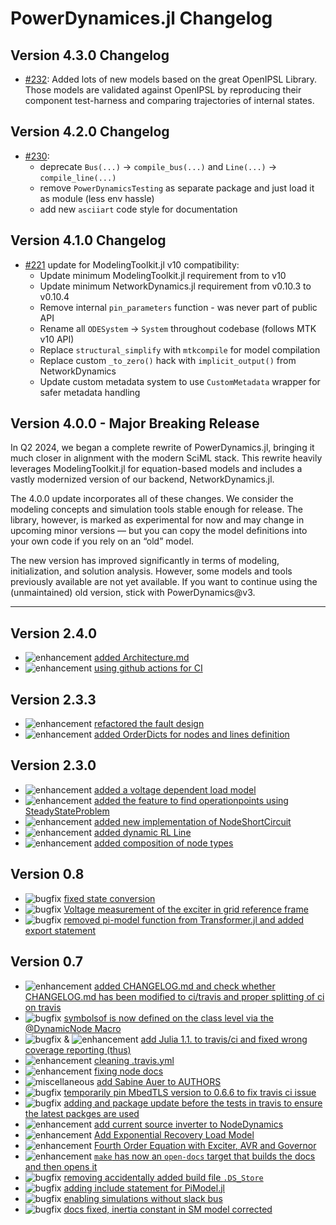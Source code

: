 # PowerDynamices.jl Changelog

## Version 4.3.0 Changelog
- [#232](https://github.com/JuliaDynamics/PowerDynamics.jl/pull/232): Added lots of new models based on the great OpenIPSL Library.
  Those models are validated against OpenIPSL by reproducing their component test-harness and comparing trajectories of internal
  states.

## Version 4.2.0 Changelog
- [#230](https://github.com/JuliaDynamics/PowerDynamics.jl/pull/230): 
  - deprecate `Bus(...)` → `compile_bus(...)` and `Line(...)` → `compile_line(...)`
  - remove `PowerDynamicsTesting` as separate package and just load it as module (less env hassle)
  - add new `asciiart` code style for documentation

## Version 4.1.0 Changelog
- [#221](https://github.com/JuliaDynamics/PowerDynamics.jl/pull/221) update for ModelingToolkit.jl v10 compatibility:
  - Update minimum ModelingToolkit.jl requirement from to v10
  - Update minimum NetworkDynamics.jl requirement from v0.10.3 to v0.10.4
  - Remove internal `pin_parameters` function - was never part of public API
  - Rename all `ODESystem` → `System` throughout codebase (follows MTK v10 API)
  - Replace `structural_simplify` with `mtkcompile` for model compilation
  - Replace custom `_to_zero()` hack with `implicit_output()` from NetworkDynamics
  - Update custom metadata system to use `CustomMetadata` wrapper for safer metadata handling

## Version 4.0.0 - Major Breaking Release
In Q2 2024, we began a complete rewrite of PowerDynamics.jl, bringing it much closer in alignment with the modern SciML stack. This rewrite heavily leverages ModelingToolkit.jl for equation-based models and includes a vastly modernized version of our backend, NetworkDynamics.jl.

The 4.0.0 update incorporates all of these changes. We consider the modeling concepts and simulation tools stable enough for release. The library, however, is marked as experimental for now and may change in upcoming minor versions — but you can copy the model definitions into your own code if you rely on an “old” model.

The new version has improved significantly in terms of modeling, initialization, and solution analysis. However, some models and tools previously available are not yet available. If you want to continue using the (unmaintained) old version, stick with PowerDynamics@v3.

--------------------------
## Version 2.4.0

* ![enhancement](https://img.shields.io/badge/PD-enhancement-%23a2eeef.svg) [added Architecture.md](https://github.com/JuliaEnergy/PowerDynamics.jl/issues/52)
* ![enhancement](https://img.shields.io/badge/PD-enhancement-%23a2eeef.svg) [using github actions for CI]()

## Version 2.3.3

* ![enhancement](https://img.shields.io/badge/PD-enhancement-%23a2eeef.svg) [refactored the fault design](https://github.com/JuliaEnergy/PowerDynamics.jl/issues/87)
* ![enhancement](https://img.shields.io/badge/PD-enhancement-%23a2eeef.svg) [added OrderDicts for nodes and lines definition](https://github.com/JuliaEnergy/PowerDynamics.jl/issues/86)

## Version 2.3.0

* ![enhancement](https://img.shields.io/badge/PD-enhancement-%23a2eeef.svg) [added a voltage dependent load model](https://github.com/JuliaEnergy/PowerDynamics.jl/pull/109)
* ![enhancement](https://img.shields.io/badge/PD-enhancement-%23a2eeef.svg) [added the feature to find operationpoints using SteadyStateProblem](https://github.com/JuliaEnergy/PowerDynamics.jl/pull/97)
* ![enhancement](https://img.shields.io/badge/PD-enhancement-%23a2eeef.svg) [added new implementation of NodeShortCircuit](https://github.com/JuliaEnergy/PowerDynBase.jl/pull/93)
* ![enhancement](https://img.shields.io/badge/PD-enhancement-%23a2eeef.svg) [added dynamic RL Line](https://github.com/JuliaEnergy/PowerDynamics.jl/pull/96)
* ![enhancement](https://img.shields.io/badge/PD-enhancement-%23a2eeef.svg) [added composition of node types](https://github.com/JuliaEnergy/PowerDynamics.jl/pull/75)

## Version 0.8

* ![bugfix](https://img.shields.io/badge/PD-bugfix-%23d73a4a.svg) [fixed state conversion](https://github.com/JuliaEnergy/PowerDynBase.jl/pull/62)
* ![bugfix](https://img.shields.io/badge/PD-bugfix-%23d73a4a.svg) [Voltage measurement of the exciter in grid reference frame](https://github.com/JuliaEnergy/PowerDynBase.jl/pull/63)
* ![bugfix](https://img.shields.io/badge/PD-bugfix-%23d73a4a.svg) [removed pi-model function from Transformer.jl and added export statement](https://github.com/JuliaEnergy/PowerDynamics.jl/pull/26)

## Version 0.7

* ![enhancement](https://img.shields.io/badge/PD-enhancement-%23a2eeef.svg) [added CHANGELOG.md and check whether CHANGELOG.md has been modified to ci/travis and proper splitting of ci on travis](https://github.com/JuliaEnergy/PowerDynBase.jl/pull/36)
* ![bugfix](https://img.shields.io/badge/PD-bugfix-%23d73a4a.svg) [symbolsof is now defined on the class level via the @DynamicNode Macro](https://github.com/JuliaEnergy/PowerDynBase.jl/pull/35)
* ![bugfix](https://img.shields.io/badge/PD-bugfix-%23d73a4a.svg) & ![enhancement](https://img.shields.io/badge/PD-enhancement-%23a2eeef.svg) [add Julia 1.1. to travis/ci and fixed wrong coverage reporting (thus)](https://github.com/JuliaEnergy/PowerDynBase.jl/pull/38)
* ![enhancement](https://img.shields.io/badge/PD-enhancement-%23a2eeef.svg) [cleaning .travis.yml](https://github.com/JuliaEnergy/PowerDynBase.jl/pull/39)
* ![enhancement](https://img.shields.io/badge/PD-enhancement-%23a2eeef.svg) [fixing node docs](https://github.com/JuliaEnergy/PowerDynBase.jl/pull/46)
* ![miscellaneous](https://img.shields.io/badge/PD-miscellaneous-lightgrey.svg) [add Sabine Auer to AUTHORS](https://github.com/JuliaEnergy/PowerDynBase.jl/pull/45)
* ![bugfix](https://img.shields.io/badge/PD-bugfix-%23d73a4a.svg) [temporarily pin MbedTLS version to 0.6.6 to fix travis ci issue](https://github.com/JuliaEnergy/PowerDynBase.jl/pull/49)
* ![bugfix](https://img.shields.io/badge/PD-bugfix-%23d73a4a.svg) [adding and package update before the tests in travis to ensure the latest packges are used](https://github.com/JuliaEnergy/PowerDynBase.jl/pull/50)
* ![enhancement](https://img.shields.io/badge/PD-enhancement-%23a2eeef.svg) [add current source inverter to NodeDynamics](https://github.com/JuliaEnergy/PowerDynBase.jl/pull/52)
* ![enhancement](https://img.shields.io/badge/PD-enhancement-%23a2eeef.svg) [Add Exponential Recovery Load Model](https://github.com/JuliaEnergy/PowerDynBase.jl/pull/54)
* ![enhancement](https://img.shields.io/badge/PD-enhancement-%23a2eeef.svg) [Fourth Order Equation with Exciter, AVR and Governor](https://github.com/JuliaEnergy/PowerDynBase.jl/pull/53)
* ![enhancement](https://img.shields.io/badge/PD-enhancement-%23a2eeef.svg) [`make` has now an `open-docs` target that builds the docs and then opens it](https://github.com/JuliaEnergy/PowerDynBase.jl/pull/55)
* ![bugfix](https://img.shields.io/badge/PD-bugfix-%23d73a4a.svg) [removing accidentally added build file `.DS_Store`](https://github.com/JuliaEnergy/PowerDynBase.jl/pull/49)
* ![bugfix](https://img.shields.io/badge/PD-bugfix-%23d73a4a.svg) [adding include statement for PiModel.jl](https://github.com/JuliaEnergy/PowerDynamics.jl/pull/29)
* ![bugfix](https://img.shields.io/badge/PD-bugfix-%23d73a4a.svg) [enabling simulations without slack bus](https://github.com/JuliaEnergy/PowerDynamics.jl/pull/34)
* ![bugfix](https://img.shields.io/badge/PD-bugfix-%23d73a4a.svg) [docs fixed, inertia constant in SM model corrected](https://github.com/JuliaEnergy/PowerDynamics.jl/pull/37)
